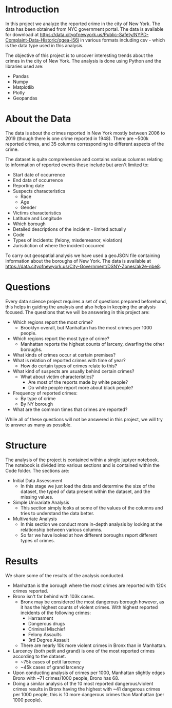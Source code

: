 # Introduction
In this project we analyze the reported crime in the city of New York. The data has been obtained from NYC government portal. The data is available for download at https://data.cityofnewyork.us/Public-Safety/NYPD-Complaint-Data-Historic/qgea-i56i in various formats including csv - which is the data type used in this analysis.

The objective of this project is to uncover interesting trends about the crimes in the city of New York. The analysis is done using Python and the libraries used are:
- Pandas
- Numpy
- Matplotlib
- Plotly
- Geopandas

# About the Data
The data is about the crimes reported in New York mostly between 2006 to 2019 (though there is one crime reported in 1948). There are ~500k reported crimes, and 35 columns corresponding to different aspects of the crime.

The dataset is quite comprehensive and contains various columns relating to information of reported events these include but aren't limited to:
  - Start date of occurrence
  - End data of occurrence
  - Reporting date
  - Suspects characteristics
    - Race
    - Age
    - Gender
  - Victims characteristics
  - Latitude and Longitude
  - Which borough
  - Detailed descriptions of the incident - limited actually
  - Code
  - Types of incidents: (felony, misdemeanor, violation)
  - Jurisdiction of where the incident occurred

  To carry out geospatial analysis we have used a geoJSON file containing information about the boroughs of New York. The data is available at https://data.cityofnewyork.us/City-Government/DSNY-Zones/ak2e-nbe8.


# Questions
Every data science project requires a set of questions prepared beforehand, this helps in guiding the analysis and also helps in keeping the analysis focused. The questions that we will be answering in this project are:

- Which regions report the most crime?
  - Brooklyn overall, but Manhattan has the most crimes per 1000 people.
- Which regions report the most type of crime?
  - Manhattan reports the highest counts of larceny, dwarfing the other boroughs.
- What kinds of crimes occur at certain premises?
- What is relation of reported crimes with time of year?
  - How do certain types of crimes relate to this?
- What kind of suspects are usually behind certain crimes?
  - What about victim characteristics?
    - Are most of the reports made by white people?
    - Do white people report more about black people?
- Frequency of reported crimes:
  - By type of crime
  - By NY borough
- What are the common times that crimes are reported?

While all of these questions will not be answered in this project, we will try to answer as many as possible.

# Structure
The analysis of the project is contained within a single juptyer notebook. The notebook is divided into various sections and is contained within the Code folder. The sections are:
- Initial Data Assessment
    - In this stage we just load the data and determine the size of the dataset, the typed of data present within the dataset, and the missing values.
- Simple Univariate Analysis
    - This section simply looks at some of the values of the columns and tries to understand the data better.
- Multivariate Analysis
    - In this section we conduct more in-depth analysis by looking at the relationship between various columns.
    - So far we have looked at how different boroughs report different types of crimes.

# Results
We share some of the results of the analysis conducted.
- Manhattan is the borough where the most crimes are reported with 120k crimes reported.
- Bronx isn't far behind with 103k cases.
  - Bronx may be considered the most dangerous borough however, as it has the highest counts of violent crimes. With highest reported incidents of the following crimes:
    - Harrasment
    - Dangerous drugs
    - Criminal Mischief
    - Felony Assaults
    - 3rd Degree Assault
  - There are nearly 10k more violent crimes in Bronx than in Manhattan.
- Larcency (both petit and grand) is one of the most reported crimes according to the dataset.
  - ~75k cases of petit larcency
  - ~45k cases of grand larcency
- Upon conducting analysis of crimes per 1000, Manhattan slightly edges Bronx with ~71 crimes/1000 people, Bronx has 68.
- Doing a similar analysis of the 10 most reported dangerous/violent crimes results in Bronx having the highest with ~41 dangerous crimes per 1000 people, this is 10 more dangerous crimes than Manhattan (per 1000 people).